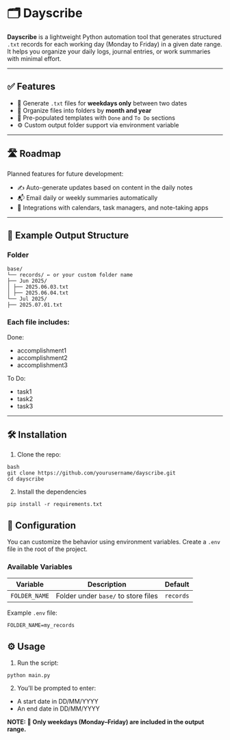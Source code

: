 # 🗂️ Dayscribe

**Dayscribe** is a lightweight Python automation tool that generates structured `.txt` records for each working day (Monday to Friday) in a given date range. It helps you organize your daily logs, journal entries, or work summaries with minimal effort.

---

## ✅ Features

- 📅 Generate `.txt` files for **weekdays only** between two dates
- 📂 Organize files into folders by **month and year**
- 🧾 Pre-populated templates with `Done` and `To Do` sections
- ⚙️ Custom output folder support via environment variable

---

## 🛣️ Roadmap

Planned features for future development:

- ✍️ Auto-generate updates based on content in the daily notes
- 📬 Email daily or weekly summaries automatically
- 🔌 Integrations with calendars, task managers, and note-taking apps

---

## 📁 Example Output Structure
### Folder
```
base/
└── records/ ← or your custom folder name
├── Jun 2025/
│ ├── 2025.06.03.txt
│ ├── 2025.06.04.txt
└── Jul 2025/
├── 2025.07.01.txt
```

### Each file includes:
Done:
- accomplishment1
- accomplishment2
- accomplishment3

To Do:
- task1
- task2
- task3


---

## 🛠 Installation

1. Clone the repo:

```
bash
git clone https://github.com/yourusername/dayscribe.git
cd dayscribe
```

2. Install the dependencies
```
pip install -r requirements.txt
```

## 🔧 Configuration

You can customize the behavior using environment variables. Create a `.env` file in the root of the project.

### Available Variables

| Variable       | Description                              | Default        |
|----------------|------------------------------------------|----------------|
| `FOLDER_NAME`  | Folder under `base/` to store files      | `records`      |

Example `.env` file:

```env
FOLDER_NAME=my_records
```


## ⚙️ Usage
1. Run the script:
```
python main.py

```
2. You’ll be prompted to enter:
- A start date in DD/MM/YYYY
- An end date in DD/MM/YYYY

**NOTE: 📝 Only weekdays (Monday–Friday) are included in the output range.**